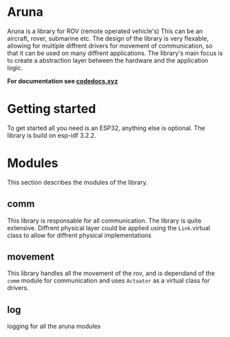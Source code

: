 # Aruna

Aruna is a library for ROV (remote operated vehicle's) This can be an aircraft, rover, submarine etc. 
The design of the library is very flexable, allowing for multiple diffrent drivers for movement of communication, so that it can be used on many diffrent applications. The library's main focus is to create a abstraction layer between the hardware and the application logic.

**For documentation see [codedocs.xyz](https://codedocs.xyz/aruna-rov/Aruna/)**

# Getting started

To get started all you need is an ESP32, anything else is optional. The library is build on esp-idf 3.2.2.

# Modules

This section describes the modules of the library.

## comm

This library is responsable for all communication. The library is quite extensive. Diffrent physical layer could be applied using the `Link`.virtual class to allow for diffrent physical implementations

## movement

This library handles all the movement of the rov, and is dependand of the `comm` module for communication and uses `Actuator` as a virtual class for drivers.

## log

logging for all the aruna modules
